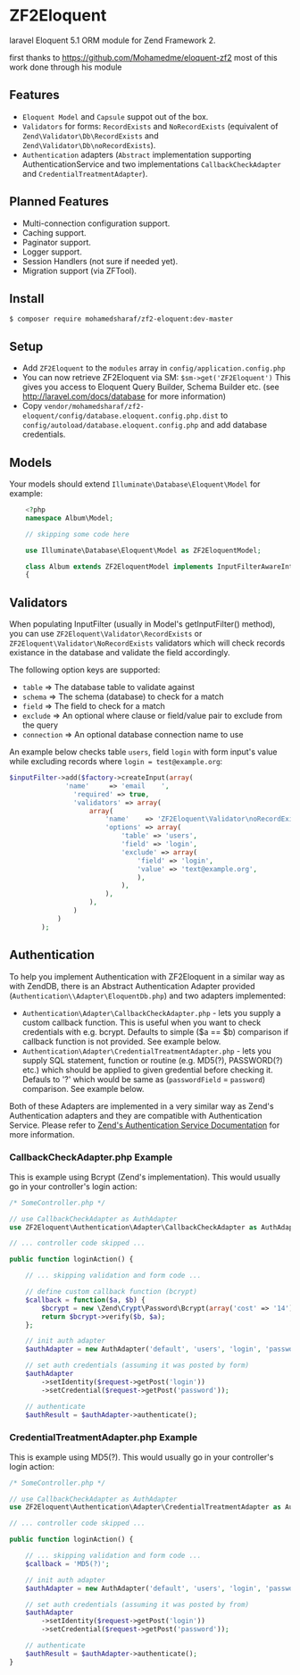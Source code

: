 ZF2Eloquent
============
laravel Eloquent 5.1 ORM module for Zend Framework 2.

first thanks to https://github.com/Mohamedme/eloquent-zf2 most of this work done through his module 


## Features
- `Eloquent Model` and `Capsule` suppot out of the box.
- `Validators` for forms: `RecordExists` and `NoRecordExists` (equivalent of
`Zend\Validator\Db\RecordExists` and `Zend\Validator\Db\noRecordExists`).
- `Authentication` adapters (`Abstract` implementation supporting
  AuthenticationService and two implementations `CallbackCheckAdapter` and
  `CredentialTreatmentAdapter`).

## Planned Features
- Multi-connection configuration support.
- Caching support.
- Paginator support.
- Logger support.
- Session Handlers (not sure if needed yet).
- Migration support (via ZFTool).

## Install

`$ composer require mohamedsharaf/zf2-eloquent:dev-master`

## Setup
* Add `ZF2Eloquent` to the `modules` array in `config/application.config.php`
* You can now retrieve ZF2Eloquent via SM: `$sm->get('ZF2Eloquent')` This gives
  you access to Eloquent Query Builder, Schema Builder etc. (see
  http://laravel.com/docs/database for more information)
* Copy `vendor/mohamedsharaf/zf2-eloquent/config/database.eloquent.config.php.dist`
to `config/autoload/database.eloquent.config.php` and add database credentials.

## Models
Your models should extend `Illuminate\Database\Eloquent\Model` for example:

```php
    <?php
    namespace Album\Model;

    // skipping some code here

    use Illuminate\Database\Eloquent\Model as ZF2EloquentModel;

    class Album extends ZF2EloquentModel implements InputFilterAwareInterface
    {
```

## Validators
When populating InputFilter (usually in Model's getInputFilter() method), you
can use `ZF2Eloquent\Validator\RecordExists` or `ZF2Eloquent\Validator\NoRecordExists`
validators which will check records existance in the database and validate the
field accordingly.

The following option keys are supported:
* `table`      => The database table to validate against
* `schema`     => The schema (database) to check for a match
* `field`      => The field to check for a match
* `exclude`    => An optional where clause or field/value pair to exclude from the query
* `connection` => An optional database connection name to use

An example below checks table `users`, field `login` with form input's value
while excluding records where `login = test@example.org`:

```php
$inputFilter->add($factory->createInput(array(
              'name'     => 'email    ',
                'required' => true,
                'validators' => array(
                    array(
                        'name'    => 'ZF2Eloquent\Validator\noRecordExists',
                        'options' => array(
                            'table' => 'users',
                            'field' => 'login',
                            'exclude' => array(
                                'field' => 'login',
                                'value' => 'text@example.org',
                                ),
                            ),
                        ),
                    ),
                )
            )
        );
```

## Authentication

To help you implement Authentication with ZF2Eloquent in a similar way as with
ZendDB, there is an Abstract Authentication Adapter provided
(`Authentication\\Adapter\EloquentDb.php`) and two adapters implemented:
* `Authentication\Adapter\CallbackCheckAdapter.php` - lets you supply a custom
  callback function. This is useful when you want to check credentials with
  e.g. bcrypt. Defaults to simple ($a == $b) comparison if callback function
  is not provided. See example below.
* `Authentication\Adapter\CredentialTreatmentAdapter.php` - lets you supply SQL
  statement, function or routine (e.g. MD5(?), PASSWORD(?) etc.) which should be
  applied to given gredential before checking it. Defauls to '?' which would be
  same as (`passwordField` = `password`) comparison. See example below.

Both of these Adapters are implemented in a very similar way as Zend's
Authentication adapters and they are compatible with Authentication Service.
Please refer to [Zend's Authentication Service
Documentation](http://zf2.readthedocs.org/en/latest/modules/zend.authentication.intro.html#zend-authentication-introduction-persistencel) for more information.

### CallbackCheckAdapter.php Example
This is example using Bcrypt (Zend's implementation). This would usually go in
your controller's login action:
```php
/* SomeController.php */

// use CallbackCheckAdapter as AuthAdapter
use ZF2Eloquent\Authentication\Adapter\CallbackCheckAdapter as AuthAdapter;

// ... controller code skipped ...

public function loginAction() {

    // ... skipping validation and form code ...

    // define custom callback function (bcrypt)
    $callback = function($a, $b) {
        $bcrypt = new \Zend\Crypt\Password\Bcrypt(array('cost' => '14'));
        return $bcrypt->verify($b, $a);
    };

    // init auth adapter
    $authAdapter = new AuthAdapter('default', 'users', 'login', 'password', $callback);

    // set auth credentials (assuming it was posted by form)
    $authAdapter
        ->setIdentity($request->getPost('login'))
        ->setCredential($request->getPost('password'));

    // authenticate
    $authResult = $authAdapter->authenticate();

```
### CredentialTreatmentAdapter.php Example
This is example using MD5(?). This would usually go in your controller's login
action:

```php
/* SomeController.php */

// use CallbackCheckAdapter as AuthAdapter
use ZF2Eloquent\Authentication\Adapter\CredentialTreatmentAdapter as AuthAdapter;

// ... controller code skipped ...

public function loginAction() {

    // ... skipping validation and form code ...
    $callback = 'MD5(?)';

    // init auth adapter
    $authAdapter = new AuthAdapter('default', 'users', 'login', 'password', $callback);

    // set auth credentials (assuming it was posted by from)
    $authAdapter
        ->setIdentity($request->getPost('login'))
        ->setCredential($request->getPost('password'));

    // authenticate
    $authResult = $authAdapter->authenticate();
}

```
